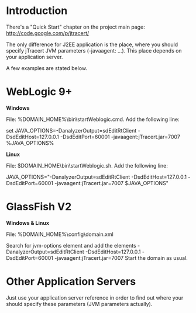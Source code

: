 # Introduction #

There's a "Quick Start" chapter on the project main page: http://code.google.com/p/jtracert/

The only difference for J2EE application is the place, where you should specify jTracert JVM parameters (-javaagent: ...).
This place depends on your application server.

A few examples are stated below.

# WebLogic 9+ #

**Windows**

File: %DOMAIN\_HOME%\bin\startWeblogic.cmd. Add the following line:

set JAVA\_OPTIONS=-DanalyzerOutput=sdEditRtClient -DsdEditHost=127.0.0.1 -DsdEditPort=60001 -javaagent:jTracert.jar=7007 %JAVA\_OPTIONS%

**Linux**

File: $DOMAIN\_HOME\bin\startWeblogic.sh. Add the following line:

JAVA\_OPTIONS="-DanalyzerOutput=sdEditRtClient -DsdEditHost=127.0.0.1 -DsdEditPort=60001 -javaagent:jTracert.jar=7007 $JAVA\_OPTIONS"

# GlassFish V2 #

**Windows & Linux**

File: %DOMAIN\_HOME%\config\domain.xml

Search for jvm-options element and add the elements -DanalyzerOutput=sdEditRtClient -DsdEditHost=127.0.0.1 -DsdEditPort=60001 -javaagent:jTracert.jar=7007 Start the domain as usual.

# Other Application Servers #

Just use your application server reference in order to find out where your should specify these parameters (JVM parameters actually).
